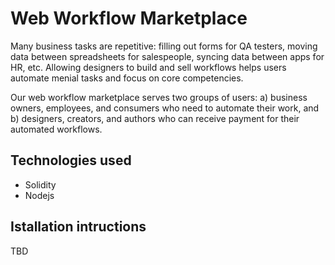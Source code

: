 # Web Workflow Marketplace

Many business tasks are repetitive: filling out forms for QA testers, moving data between spreadsheets for salespeople, syncing data between apps for HR, etc. Allowing designers to build and sell workflows helps users automate menial tasks and focus on core competencies.

Our web workflow marketplace serves two groups of users: a) business owners, employees, and consumers who need to automate their work, and b) designers, creators, and authors who can receive payment for their automated workflows.

## Technologies used

* Solidity
* Nodejs

## Istallation intructions

TBD
